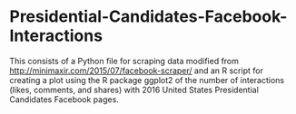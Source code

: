 # Presidential-Candidates-Facebook-Interactions

This consists of a Python file for scraping data modified from http://minimaxir.com/2015/07/facebook-scraper/ and an R script for creating a plot using the R package ggplot2 of the number of interactions (likes, comments, and shares) with 2016 United States Presidential Candidates Facebook pages.
